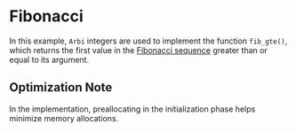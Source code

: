 # Fibonacci

In this example, `Arbi` integers are used to implement the function `fib_gte()`,
which returns the first value in the [Fibonacci sequence](https://en.wikipedia.org/wiki/Fibonacci_sequence)
greater than or equal to its argument.

## Optimization Note

In the implementation, preallocating in the initialization phase helps minimize
memory allocations.
